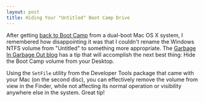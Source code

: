 ```yaml
---
layout: post
title: Hiding Your "Untitled" Boot Camp Drive
---
```

After getting [back to Boot Camp](http://www.command-tab.com/2007/07/09/back-to-boot-camp/) from a dual-boot Mac OS X system, I remembered how disappointing it was that I couldn't rename the Windows NTFS volume from "Untitled" to something more appropriate. The [Garbage In Garbage Out blog](http://www.gigoblog.com/2007/03/07/boot-camp-hide-a-windows-xp-volume-on-mac-desktop/) has a tip that will accomplish the next best thing: Hide the Boot Camp volume from your Desktop.

Using the `SetFile` utility from the Developer Tools package that came with your Mac (on the second disc), you can effectively remove the volume from view in the Finder, while not affecting its normal operation or visibility anywhere else in the system. Great tip!
